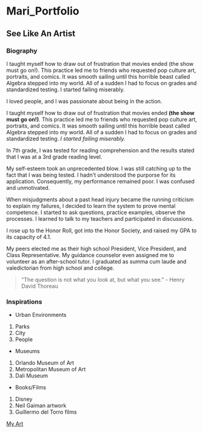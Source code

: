 # Mari_Portfolio
## See Like An Artist

### Biography
I taught myself how to draw out of frustration that movies ended (the show must go on!). This practice led me to friends who requested pop culture art, portraits, and comics. It was smooth sailing until this horrible beast called Algebra stepped into my world. All of a sudden I had to focus on grades and standardized testing. I started failing miserably.

I loved people,
and I was passionate about being in the action.

I taught myself how to draw out of frustration that movies ended **(the show must go on!)**. This practice led me to friends who requested pop culture art, portraits, and comics. It was smooth sailing until this horrible beast called Algebra stepped into my world. All of a sudden I had to focus on grades and standardized testing. *I started failing miserably.*

In 7th grade, I was tested for reading comprehension and the results stated that I was at a 3rd grade reading level.

My self-esteem took an unprecedented blow. I was still catching up to the fact that I was being tested. I hadn't understood the purporse for its application. Consequently, my performance remained poor. I was confused and unmotivated.

When misjudgments about a past head injury became the running criticism to explain my failures, I decided to learn the system to prove mental competence. I started to ask questions, practice examples, observe the processes.
I learned to talk to my teachers and participated in discussions.

I rose up to the Honor Roll, got into the Honor Society, and raised my GPA to its capacity of 4.1.

My peers elected me as their high school President, Vice President, and Class Representative.
My guidance counselor even assigned me to volunteer as an after-school tutor.
I graduated as summa cum laude and valedictorian from high school and college.

> "The question is not what you look at, but what you see." - Henry David Thoreau

### Inspirations 
- Urban Environments
1. Parks
2. City
3. People

- Museums
1. Orlando Museum of Art
2. Metropolitan Museum of Art
3. Dali Museum

- Books/Films
1. Disney
2. Neil Gaiman artwork
3. Guillermo del Torro films

[My Art](https://maiyalith.wixsite.com/marifaye)



